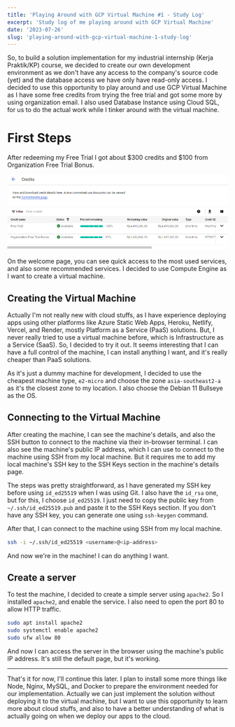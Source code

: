 ```yaml
---
title: 'Playing Around with GCP Virtual Machine #1 - Study Log'
excerpt: 'Study log of me playing around with GCP Virtual Machine'
date: '2023-07-26'
slug: 'playing-around-with-gcp-virtual-machine-1-study-log'
---
```


So, to build a solution implementation for my industrial internship (Kerja Praktik/KP) course, we decided to create our own development environment as we don't have any access to the company's source code (yet) and the database access we have only have read-only access. I decided to use this opportunity to play around and use GCP Virtual Machine as I have some free credits from trying the free trial and got some more by using organization email. I also used Database Instance using Cloud SQL, for us to do the actual work while I tinker around with the virtual machine.

# First Steps

After redeeming my Free Trial I got about $300 credits and $100 from Organization Free Trial Bonus.

![Alt text](../images/playing-around-with-gcp-virtual-machine-1-study-log/image.png)

On the welcome page, you can see quick access to the most used services, and also some recommended services. I decided to use Compute Engine as I want to create a virtual machine.

## Creating the Virtual Machine

Actually I'm not really new with cloud stuffs, as I have experience deploying apps using other platforms like Azure Static Web Apps, Heroku, Netlify, Vercel, and Render, mostly Platform as a Service (PaaS) solutions. But, I never really tried to use a virtual machine before, which is Infrastructure as a Service (SaaS). So, I decided to try it out. It seems interesting that I can have a full control of the machine, I can install anything I want, and it's really cheaper than PaaS solutions.

As it's just a dummy machine for development, I decided to use the cheapest machine type, `e2-micro` and choose the zone `asia-southeast2-a` as it's the closest zone to my location. I also choose the Debian 11 Bullseye as the OS.

## Connecting to the Virtual Machine

After creating the machine, I can see the machine's details, and also the SSH button to connect to the machine via their in-browser terminal. I can also see the machine's public IP address, which I can use to connect to the machine using SSH from my local machine. But it requires me to add my local machine's SSH key to the SSH Keys section in the machine's details page.

The steps was pretty straightforward, as I have generated my SSH key before using `id_ed25519` when I was using Git. I also have the `id_rsa` one, but for this, I choose `id_ed25519`. I just need to copy the public key from `~/.ssh/id_ed25519.pub` and paste it to the SSH Keys section. If you don't have any SSH key, you can generate one using `ssh-keygen` command.

After that, I can connect to the machine using SSH from my local machine.

```sh
ssh -i ~/.ssh/id_ed25519 <username>@<ip-address>
```

And now we're in the machine! I can do anything I want.

## Create a server

To test the machine, I decided to create a simple server using `apache2`. So I installed `apache2`, and enable the service. I also need to open the port 80 to allow HTTP traffic.

```sh
sudo apt install apache2
sudo systemctl enable apache2
sudo ufw allow 80
```

And now I can access the server in the browser using the machine's public IP address. It's still the default page, but it's working.

---

That's it for now, I'll continue this later. I plan to install some more things like Node, Nginx, MySQL, and Docker to prepare the environment needed for our implementation. Actually we can just implement the solution without deploying it to the virtual machine, but I want to use this opportunity to learn more about cloud stuffs, and also to have a better understanding of what is actually going on when we deploy our apps to the cloud.